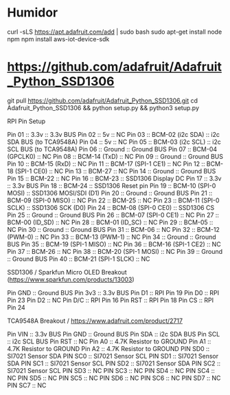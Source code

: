 # Humidor

curl -sLS https://apt.adafruit.com/add | sudo bash
sudo apt-get install node npm
npm install aws-iot-device-sdk

# https://github.com/adafruit/Adafruit_Python_SSD1306
git pull https://github.com/adafruit/Adafruit_Python_SSD1306.git
cd Adafruit_Python_SSD1306 && python setup.py && python3 setup.py

RPI Pin Setup

Pin 01	::	3.3v 					::	3.3v BUS
Pin 02	::	5v						::	NC
Pin 03	::	BCM-02	(i2c SDA)		::	i2c SDA BUS (to TCA9548A)
Pin 04	::	5v						::	NC
Pin 05	::	BCM-03	(i2c SCL)		::	i2c SCL BUS (to TCA9548A)
Pin 06	::	Ground					::	Ground BUS
Pin 07	::	BCM-04	(GPCLK0)		::	NC
Pin 08	::	BCM-14	(TxD)			::	NC
Pin 09	::	Ground					::	Ground BUS
Pin 10	::	BCM-15	(RxD)			::	NC
Pin 11	::	BCM-17	(SPI-1 CE1)		::	NC
Pin 12	::	BCM-18	(SPI-1 CE0)		::	NC
Pin 13	::	BCM-27					::	NC
Pin 14	::	Ground					::	Ground BUS
Pin 15	::	BCM-22					::	NC
Pin 16	::	BCM-23					::	SSD1306 Display DC
Pin 17	::	3.3v					::	3.3v BUS
Pin 18	::	BCM-24					::	SSD1306 Reset pin
Pin 19	::	BCM-10	(SPI-0 MOSI)	::	SSD1306 MOSI/SDI (D1)
Pin 20	::	Ground					::	Ground BUS
Pin 21	::	BCM-09	(SPI-0 MISO)	::	NC
Pin 22	::	BCM-25					::	NC
Pin 23	::	BCM-11	(SPI-0 SCLK)	::	SSD1306 SCK (D0)
Pin 24	::	BCM-08	(SPI-0 CE0)		::	SSD1306 CS
Pin 25	::	Ground					::	Ground BUS
Pin 26	::	BCM-07	(SPI-0 CE1)		::	NC
Pin 27	::	BCM-00	(ID_SD)			::	NC
Pin 28	::	BCM-01	(ID_SC)			::	NC
Pin 29	::	BCM-05					::	NC
Pin 30	::	Ground					::	Ground BUS
Pin 31	::	BCM-06					::	NC
Pin 32	::	BCM-12	(PWM-0)			::	NC
Pin 33	::	BCM-13	(PWM-1)			::	NC
Pin 34	::	Ground					::	Ground BUS
Pin 35	::	BCM-19	(SPI-1 MISO)	::	NC
Pin 36	::	BCM-16	(SPI-1 CE2)		::	NC
Pin 37	::	BCM-26					::	NC
Pin 38	::	BCM-20	(SPI-1 MOSI)	::	NC
Pin 39	::	Ground					::	Ground BUS
Pin 40	::	BCM-21	(SPI-1 SLCK)	::	NC


SSD1306 / Sparkfun Micro OLED Breakout (https://www.sparkfun.com/products/13003)

Pin GND	::	Ground BUS
Pin 3v3	::	3.3v BUS
Pin D1	::	RPI Pin 19
Pin D0	::	RPI Pin 23
Pin D2	::	NC
Pin D/C	::	RPI Pin 16
Pin RST	::	RPI Pin 18
Pin CS	::	RPI Pin 24

TCA9548A Breakout / https://www.adafruit.com/product/2717

Pin VIN	::	3.3v BUS
Pin GND	::	Ground BUS
Pin SDA	::	i2c SDA BUS
Pin SCL	::	i2c SCL BUS
Pin RST	::	NC
Pin A0	::	4.7K Resistor to GROUND
Pin A1	::	4.7K Resistor to GROUND
Pin A2	::	4.7K Resistor to GROUND
PIN SD0	::	SI7021 Sensor SDA
PIN SC0	::	SI7021 Sensor SCL
PIN SD1	::	SI7021 Sensor SDA
PIN SC1	::	SI7021 Sensor SCL
PIN SD2	::	SI7021 Sensor SDA
PIN SC2	::	SI7021 Sensor SCL
PIN SD3	::	NC
PIN SC3	::	NC
PIN SD4	::	NC
PIN SC4	::	NC
PIN SD5	::	NC
PIN SC5	::	NC
PIN SD6	::	NC
PIN SC6	::	NC
PIN SD7	::	NC
PIN SC7	::	NC





